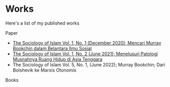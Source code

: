 # **Works**
Here's a list of my published works

Paper
* <a href="https://github.com/rizkyrautra/works/blob/main/The%20Sociology%20of%20Islam%20Vol.%201%2C%20No.%201%20(December%202020)%3B%20Mencari%20Murray%20Bookchin%20dalam%20Belantara%20Ilmu%20Sosial.pdf">The Sociology of Islam Vol. 1, No. 1 (December 2020); Mencari Murray Bookchin dalam Belantara Ilmu Sosial</a>
* <a href="https://github.com/rizkyrautra/works/blob/main/The%20Sociology%20of%20Islam%20Vol.%201%2C%20No.%202%20(June%202021)%3B%20Menelusuri%20Patologi%20Musnahnya%20Ruang%20Hidup%20di%20Asia%20Tenggara.pdf">The Sociology of Islam Vol. 1, No. 2 (June 2021); Menelusuri Patologi Musnahnya Ruang Hidup di Asia Tenggara</a>
* The Sociology of Islam Vol. 5, No. 1, (June 2022); Murray Bookchin; Dari Bolshevik ke Marxis Otonomis

Books
 
